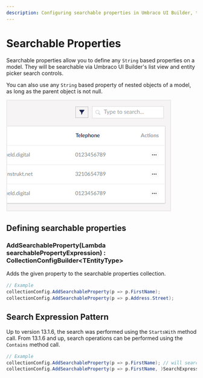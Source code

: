 ```yaml
---
description: Configuring searchable properties in Umbraco UI Builder, the backoffice UI builder for Umbraco.
---
```


# Searchable Properties

Searchable properties allow you to define any `String` based properties on a model. They will be searchable via Umbraco UI Builder's list view and entity picker search controls.

You can also use any `String` based property of nested objects of a model, as long as the parent object is not null.

![Search](../images/search.png)

## Defining searchable properties

### **AddSearchableProperty(Lambda searchablePropertyExpression) : CollectionConfigBuilder&lt;TEntityType&gt;**

Adds the given property to the searchable properties collection.

````csharp
// Example
collectionConfig.AddSearchableProperty(p => p.FirstName);
collectionConfig.AddSearchableProperty(p => p.Address.Street);
````

## Search Expression Pattern

Up to version 13.1.6, the search was performed using the `StartsWith` method call.
From 13.1.6 and up, search operations can be performed using the `Contains` method call.

````csharp
// Example
collectionConfig.AddSearchableProperty(p => p.FirstName); // will search for keywords that start with.
collectionConfig.AddSearchableProperty(p => p.FirstName, )SearchExpressionPattern.Contains); // will search for keywords that are contained.
````
